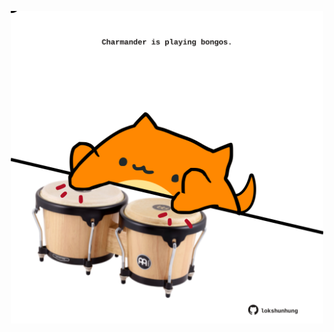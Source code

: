 <!-- built at 06/03/2021, 05:01:33 UTC -->
<p align="center">
  <img width="500" height="500" src="./ReadmeImage.svg">
</p>
